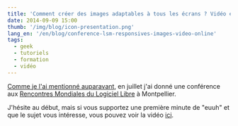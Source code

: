 ```yaml
---
title: 'Comment créer des images adaptables à tous les écrans ? Vidéo en ligne'
date: 2014-09-09 15:00
thumb: '/img/blog/icon-presentation.png'
lang_en: '/en/blog/conference-lsm-responsives-images-video-online'
tags:
  - geek
  - tutoriels
  - formation
  - vidéo
---
```


[Comme je l'ai mentionné auparavant](../../fr/blog/conference-rmll-images-responsives), en juillet j'ai donné une conférence aux [Rencontres Mondiales du Logiciel Libre](https://2014.rmll.info/) à Montpellier.

J'hésite au début, mais si vous supportez une première minute de "euuh" et que le sujet vous intéresse, vous pouvez voir la vidéo [ici](http://video.rmll.info/videos/image-responsives-nouveaux-traitements-dimages-par-noeuds-et-graphs/).
